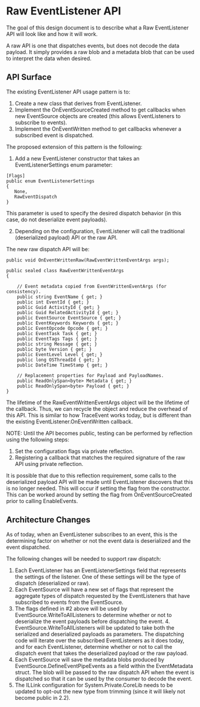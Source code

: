 # Raw EventListener API #

The goal of this design document is to describe what a Raw EventListener API will look like and how it will work.

A raw API is one that dispatches events, but does not decode the data payload.  It simply provides a raw blob and a metadata blob that can be used to interpret the data when desired.

## API Surface ##

The existing EventListener API usage pattern is to:

1. Create a new class that derives from EventListener.
2. Implement the OnEventSourceCreated method to get callbacks when new EventSource objects are created (this allows EventListeners to subscribe to events).
3. Implement the OnEventWritten method to get callbacks whenever a subscribed event is dispatched.

The proposed extension of this pattern is the following:

1. Add a new EventListener constructor that takes an EventListenerSettings enum parameter:

```
[Flags]
public enum EventListenerSettings
{
   None,
   RawEventDispatch
}
```

This parameter is used to specify the desired dispatch behavior (in this case, do not deserialize event payloads).

2. Depending on the configuration, EventListener will call the traditional (deserialized payload) API or the raw API.

The new raw dispatch API will be:

```
public void OnEventWrittenRaw(RawEventWrittenEventArgs args);

public sealed class RawEventWrittenEventArgs
{

    // Event metadata copied from EventWrittenEventArgs (for consistency).
    public string EventName { get; }
    public int EventId { get; }
    public Guid ActivityId { get; }
    public Guid RelatedActivityId { get; }
    public EventSource EventSource { get; }
    public EventKeywords Keywords { get; }
    public EventOpcode Opcode { get; }
    public EventTask Task { get; }
    public EventTags Tags { get; }
    public string Message { get; }
    public byte Version { get; }
    public EventLevel Level { get; }
    public long OSThreadId { get; }
    public DateTime TimeStamp { get; }

    // Replacement properties for Payload and PayloadNames.
    public ReadOnlySpan<byte> Metadata { get; }
    public ReadOnlySpan<byte> Payload { get; }
}
```

The lifetime of the RawEventWrittenEventArgs object will be the lifetime of the callback.  Thus, we can recycle the object and reduce the overhead of this API.  This is similar to how TraceEvent works today, but is different than the existing EventListener.OnEventWritten callback.

NOTE: Until the API becomes public, testing can be performed by reflection using the following steps:

1. Set the configuration flags via private reflection.
2. Registering a callback that matches the required signature of the raw API using private reflection.

It is possible that due to this reflection requirement, some calls to the deserialized payload API will be made until EventListener discovers that this is no longer needed.  This will occur if setting the flag from the constructor.  This can be worked around by setting the flag from OnEventSourceCreated prior to calling EnableEvents.

## Architecture Changes ##

As of today, when an EventListener subscribes to an event, this is the determining factor on whether or not the event data is deserialized and the event dispatched.

The following changes will be needed to support raw dispatch:

1. Each EventListener has an EventListenerSettings field that represents the settings of the listener.  One of these settings will be the type of dispatch (deserialized or raw).
2. Each EventSource will have a new set of flags that represent the aggregate types of dispatch requested by the EventListeners that have subscribed to events from the EventSource.
3. The flags defined in #2 above will be used by EventSource.WriteToAllListeners to determine whether or not to deserialize the event payloads before dispatching the event.  4. EventSource.WriteToAllListeners will be updated to take both the serialized and deserialized payloads as parameters.  The dispatching code will iterate over the subscribed EventListeners as it does today, and for each EventListener, determine whether or not to call the dispatch event that takes the deserialized payload or the raw payload.
5. Each EventSource will save the metadata blobs produced by EventSource.DefineEventPipeEvents as a field within the EventMetadata struct.  The blob will be passed to the raw dispatch API when the event is dispatched so that it can be used by the consumer to decode the event.
6. The ILLink configuration for System.Private.CoreLib needs to be updated to opt-out the new type from trimming (since it will likely not become public in 2.2).

